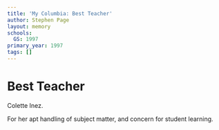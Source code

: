 ```yaml
---
title: 'My Columbia: Best Teacher'
author: Stephen Page
layout: memory
schools:
  GS: 1997
primary_year: 1997
tags: []
---
```

# Best Teacher

Colette Inez.

For her apt handling of subject matter, and concern for student learning.
